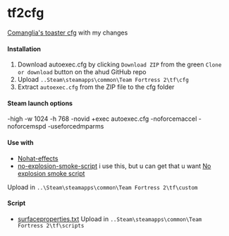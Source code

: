 # tf2cfg
[Comanglia's toaster cfg](http://www.teamfortress.tv/25328/comanglia-s-config-fps-guide) with my changes

#### Installation

1. Download autoexec.cfg by clicking `Download ZIP` from the green `Clone or download` button on the ahud GitHub repo
2. Upload  `..Steam\steamapps\common\Team Fortress 2\tf\cfg`
3. Extract `autoexec.cfg` from the ZIP file to the cfg folder 

#### Steam launch options 
-high -w 1024 -h 768  -novid +exec autoexec.cfg -noforcemaccel -noforcemspd -useforcedmparms

#### Use with

* [Nohat-effects](https://github.com/xJeebsx/Headsfeet)
* [no-explosion-smoke-script](https://drive.google.com/file/d/0B_loCHMSRedyb1VqV3R1SnRwVHM/view) 
i use this, but u can get that u want [No explosion smoke script](http://www.teamfortress.tv/25647/no-explosion-smoke-script)

Upload in `..\Steam\steamapps\common\Team Fortress 2\tf\custom` 

#### Script

* [surfaceproperties.txt](http://drok-radnik.com/junk/surfaceproperties.txt) 
Upload in `..Steam\steamapps\common\Team Fortress 2\tf\scripts`
